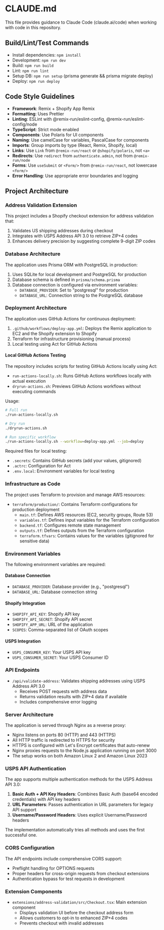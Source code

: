 # CLAUDE.md

This file provides guidance to Claude Code (claude.ai/code) when working with code in this repository.

## Build/Lint/Test Commands

- Install dependencies: `npm install`
- Development: `npm run dev`
- Build: `npm run build`
- Lint: `npm run lint`
- Setup DB: `npm run setup` (prisma generate && prisma migrate deploy)
- Deploy: `npm run deploy`

## Code Style Guidelines

- **Framework**: Remix + Shopify App Remix
- **Formatting**: Uses Prettier
- **Linting**: ESLint with @remix-run/eslint-config, @remix-run/eslint-config/node
- **TypeScript**: Strict mode enabled
- **Components**: Use Polaris for UI components
- **Naming**: Use camelCase for variables, PascalCase for components
- **Imports**: Group imports by type (React, Remix, Shopify, local)
- **Links**: Use `Link` from `@remix-run/react` or `@shopify/polaris`, not `<a>`
- **Redirects**: Use `redirect` from `authenticate.admin`, not from `@remix-run/node`
- **Forms**: Use `useSubmit` or `<Form/>` from `@remix-run/react`, not lowercase `<form/>`
- **Error Handling**: Use appropriate error boundaries and logging

## Project Architecture

### Address Validation Extension

This project includes a Shopify checkout extension for address validation that:

1. Validates US shipping addresses during checkout
2. Integrates with USPS Address API 3.0 to retrieve ZIP+4 codes
3. Enhances delivery precision by suggesting complete 9-digit ZIP codes

### Database Architecture

The application uses Prisma ORM with PostgreSQL in production:

1. Uses SQLite for local development and PostgreSQL for production
2. Database schema is defined in `prisma/schema.prisma`
3. Database connection is configured via environment variables:
   - `DATABASE_PROVIDER`: Set to "postgresql" for production
   - `DATABASE_URL`: Connection string to the PostgreSQL database

### Deployment Architecture

The application uses GitHub Actions for continuous deployment:

1. `.github/workflows/deploy-app.yml`: Deploys the Remix application to EC2 and the Shopify extension to Shopify
2. Terraform for infrastructure provisioning (manual process)
3. Local testing using Act for GitHub Actions

#### Local GitHub Actions Testing

The repository includes scripts for testing GitHub Actions locally using Act:

- `run-actions-locally.sh`: Runs GitHub Actions workflows locally with actual execution
- `dryrun-actions.sh`: Previews GitHub Actions workflows without executing commands

Usage:
```bash
# Full run
./run-actions-locally.sh

# Dry run
./dryrun-actions.sh

# Run specific workflow
./run-actions-locally.sh --workflow=deploy-app.yml --job=deploy
```

Required files for local testing:
- `.secrets`: Contains GitHub secrets (add your values, gitignored)
- `.actrc`: Configuration for Act
- `.env.local`: Environment variables for local testing

### Infrastructure as Code

The project uses Terraform to provision and manage AWS resources:

- `terraform/production/`: Contains Terraform configurations for production deployment
  - `main.tf`: Defines AWS resources (EC2, security groups, Route 53)
  - `variables.tf`: Defines input variables for the Terraform configuration
  - `backend.tf`: Configures remote state management
  - `outputs.tf`: Defines outputs from the Terraform configuration
  - `terraform.tfvars`: Contains values for the variables (gitignored for sensitive data)

### Environment Variables

The following environment variables are required:

#### Database Connection
- `DATABASE_PROVIDER`: Database provider (e.g., "postgresql")
- `DATABASE_URL`: Database connection string

#### Shopify Integration
- `SHOPIFY_API_KEY`: Shopify API key
- `SHOPIFY_API_SECRET`: Shopify API secret
- `SHOPIFY_APP_URL`: URL of the application
- `SCOPES`: Comma-separated list of OAuth scopes

#### USPS Integration
- `USPS_CONSUMER_KEY`: Your USPS API key
- `USPS_CONSUMER_SECRET`: Your USPS Consumer ID

### API Endpoints

- `/api/validate-address`: Validates shipping addresses using USPS Address API 3.0
  - Receives POST requests with address data
  - Returns validation results with ZIP+4 data if available
  - Includes comprehensive error logging

### Server Architecture

The application is served through Nginx as a reverse proxy:
- Nginx listens on ports 80 (HTTP) and 443 (HTTPS)
- All HTTP traffic is redirected to HTTPS for security
- HTTPS is configured with Let's Encrypt certificates that auto-renew
- Nginx proxies requests to the Node.js application running on port 3000
- The setup works on both Amazon Linux 2 and Amazon Linux 2023
  
### USPS API Authentication

The app supports multiple authentication methods for the USPS Address API 3.0:

1. **Basic Auth + API Key Headers**: Combines Basic Auth (base64 encoded credentials) with API key headers
2. **URL Parameters**: Passes authentication in URL parameters for legacy API support
3. **Username/Password Headers**: Uses explicit Username/Password headers

The implementation automatically tries all methods and uses the first successful one.

### CORS Configuration

The API endpoints include comprehensive CORS support:
- Preflight handling for OPTIONS requests
- Proper headers for cross-origin requests from checkout extensions
- Authentication bypass for test requests in development

### Extension Components

- `extensions/address-validation/src/Checkout.tsx`: Main extension component
  - Displays validation UI before the checkout address form
  - Allows customers to opt-in to enhanced ZIP+4 codes
  - Prevents checkout with invalid addresses